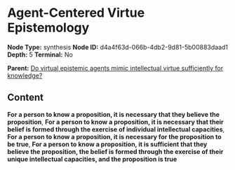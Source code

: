 # Agent-Centered Virtue Epistemology

**Node Type:** synthesis
**Node ID:** d4a4f63d-066b-4db2-9d81-5b00883daad1
**Depth:** 5
**Terminal:** No

**Parent:** [Do virtual epistemic agents mimic intellectual virtue sufficiently for knowledge?](do-virtual-epistemic-agents-mimic-intellectual-virtue-sufficiently-for-knowledge-antithesis-3948eea4-955f-418c-8ba2-72c14eb0166c.md)

## Content

**For a person to know a proposition, it is necessary that they believe the proposition**, **For a person to know a proposition, it is necessary that their belief is formed through the exercise of individual intellectual capacities**, **For a person to know a proposition, it is necessary for the proposition to be true**, **For a person to know a proposition, it is sufficient that they believe the proposition, the belief is formed through the exercise of their unique intellectual capacities, and the proposition is true**

